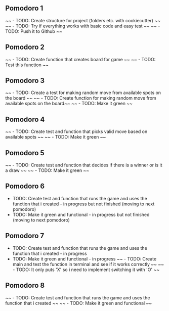 ## Pomodoro 1

~~ - TODO: Create structure for project (folders etc. with cookiecutter) ~~
~~ - TODO: Try if everything works with basic code and easy test ~~
~~ - TODO: Push it to Github ~~

## Pomodoro 2
~~ - TODO: Create function that creates board for game ~~
~~ - TODO: Test this function ~~

## Pomodoro 3
~~ - TODO: Create a test for making random move from available spots on the board ~~
~~ - TODO: Create function for making random move from available spots on the board~~
~~ - TODO: Make it green ~~

## Pomodoro 4
~~ - TODO: Create test and function that picks valid move based on available spots ~~ 
~~ - TODO: Make it green ~~ 

## Pomodoro 5
~~ - TODO: Create test and function that decides if there is a winner or is it a draw ~~ 
~~ - TODO: Make it green ~~ 

## Pomodoro 6
- TODO: Create test and function that runs the game and uses the function that i created - in progress but not finished (moving to next pomodoro)
- TODO: Make it green and functional - in progress but not finished (moving to next pomodoro)

## Pomodoro 7 
- TODO: Create test and function that runs the game and uses the function that i created - in progress
- TODO: Make it green and functional - in progress
~~ - TODO: Create main and test the function in terminal and see if it works correctly ~~
~~ - TODO: It only puts 'X' so i need to implement switching it with 'O' ~~

## Pomodoro 8
~~ - TODO: Create test and function that runs the game and uses the function that i created ~~
~~ - TODO: Make it green and functional ~~